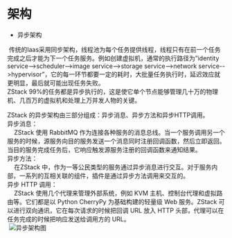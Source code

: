 # 架构

- 异步架构

  传统的Iaas采用同步架构，线程池为每个任务提供线程，线程只有在前一个任务完成之后才能为下一个任务服务。例如创建虚拟机，通常的执行路径为”identity service-->scheduler-->image service-->storage service-->network service-->hypervisor”，它的每一环节都要一定的耗时，大批量任务执行时，延迟效应就更明显，最后就可能出现任务失败。<br/>
  ZStack 99%的任务都是异步执行的，这是使它单个节点能够管理几十万的物理机、几百万的虚拟机和处理上万并发人物的关键。<br/>
  
  ZStack 的异步架构由三部分组成：异步消息、异步方法和异步HTTP调用。<br/>
  异步消息：<br/>&nbsp;&nbsp;
  ZStack 使用 RabbitMQ 作为连接各种服务的消息总线。当一个服务调用另一个服务的时候，源服务向目的服务发送一个消息同时注册回调函数，然后立即返回。当目的服务完成任务后，它响应触发源服务注册的回调函数来通知结果。<br/>
  异步方法：<br/>&nbsp;&nbsp;
  在ZStack 中，作为一等公民类型的服务通过异步消息进行交互。对于服务内部，一系列的互相关联的组件，插件是通过异步方法调用来交互的。<br/>
  异步 HTTP 调用：<br/>&nbsp;&nbsp;
  ZStack 使用几个代理来管理外部系统，例如 KVM 主机、控制台代理和虚拟路由等。它们都是以 Python CherryPy 为基础构建的轻量级 Web 服务。ZStack 可以进行双向通讯，它在每次请求的时候把回调 URL 放入 HTTP 头部，代理可以在任务完成的时候把响应发送给调用方的 URL。<br/>
  ![异步架构图](http://zstack.org/images/blogs/scalability/2.png)

